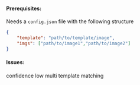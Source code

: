 #### Prerequisites:
Needs a `config.json` file with the following structure
```json
{
    "template": "path/to/template/image",
    "imgs": ["path/to/image1","path/to/image2"]
}
```

#### Issues:
confidence low
multi template matching